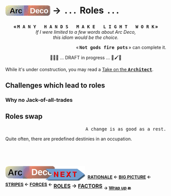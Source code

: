 # <sub>[![Arc Deco.](../../../../_rsc/_img/ArcDeco/ArcDeco-bar-h33px_rounded.png)](../../README.md)</sub> &rarr; &thinsp;.&thinsp;.&thinsp;.&thinsp; Roles &thinsp;.&thinsp;.&thinsp;.

<p align="center"><b>«&thinsp;<samp>M&thinsp;A&thinsp;N&thinsp;Y &thinsp; H&thinsp;A&thinsp;N&thinsp;D&thinsp;S &thinsp; M&thinsp;A&thinsp;K&thinsp;E &thinsp; L&thinsp;I&thinsp;G&thinsp;H&thinsp;T &thinsp; W&thinsp;O&thinsp;R&thinsp;K</samp>&thinsp;»</b>
<br /><i>If I were limited to a few words about Arc Deco,<br />this idiom would be the choice.</i></p>

<p align="right">«&thinsp;<samp><b>Not gods fire pots</b></samp>&thinsp;» can complete it.</p>

<p align="center">🚧📝🚧 ... DRAFT in progress ... 🚧🖌️🚧</p>

While it's under construction, you may read a [Take on the <samp><b>Architect</b></samp>](../../../../pencraft/README+/essays/README+/SW_architect-aTake.md).

## Challenges which lead to roles

### Why no Jack-of-all-trades

## Roles swap

<p align="right"><samp>A change is as good as a rest.</samp></p>

Quite often, there are predefined destinies in an occupation.

## &nbsp;

### [![Arc Deco.](../../../../_rsc/_img/ArcDeco/ArcDeco-bar-w250px_NEXT.png)](../../README.md) &nbsp;<sup>[RATIONALE](../01.Rationale/README.md) &larr; [BIG&nbsp;PICTURE](../02.BigPict/README.md) &larr; [STRIPES](../03.Stripes/README.md) &larr; [FORCES](../04.Forces/README.md) &larr;</sup> **<ins>ROLES</ubs>** &rarr; [**FACTORS**](../06.Factors/README.md) <sub>&rarr; [Wrap&nbsp;up](../07.Wrapping/README.md) 🔚</sub>
